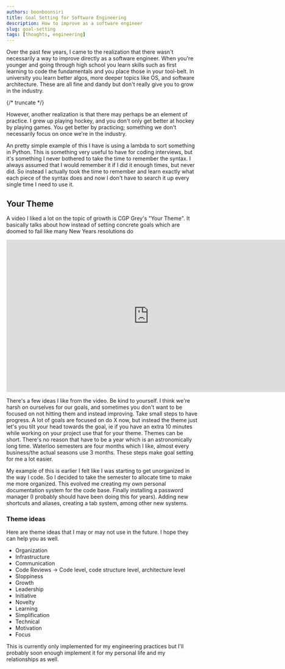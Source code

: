 ```yaml
---
authors: boonboonsiri
title: Goal Setting for Software Engineering
description: How to improve as a software engineer
slug: goal-setting
tags: [thoughts, engineering]
---
```


Over the past few years, I came to the realization that there wasn't necessarily a way to improve directly as a software engineer. When you're younger and going through high school you learn skills such as first learning to code the fundamentals and you place those in your tool-belt. In university you learn better algos, more deeper topics like OS, and software architecture. These are all fine and dandy but don't really give you to grow in the industry.

{/* truncate */}

However, another realization is that there may perhaps be an element of practice. I grew up playing hockey, and you don't only get better at hockey by playing games. You get better by practicing; something we don't necessarily focus on once we're in the industry.

An pretty simple example of this I have is using a lambda to sort something in Python. This is something very useful to have for coding interviews, but it's something I never bothered to take the time to remember the syntax. I always assumed that I would remember it if I did it enough times, but never did. So instead I actually took the time to remember and learn exactly what each piece of the syntax does and now I don't have to search it up every single time I need to use it.


## Your Theme

A video I liked a lot on the topic of growth is CGP Grey's "Your Theme". It basically talks about how instead of setting concrete goals which are doomed to fail like many New Years resolutions do

<iframe width="748" height="400" src="https://www.youtube.com/embed/NVGuFdX5guE" title="Your Theme" frameborder="0" allow="accelerometer; autoplay; clipboard-write; encrypted-media; gyroscope; picture-in-picture; web-share" allowfullscreen></iframe>

There's a few ideas I like from the video. Be kind to yourself. I think we're harsh on ourselves for our goals, and sometimes you don't want to be focused on not hitting them and instead improving. Take small steps to have progress. A lot of goals are focused on do X now, but instead the theme just let's you tilt your head towards the goal, ie if you have an extra 10 minutes while working on your project use that for your theme. Themes can be short. There's no reason that have to be a year which is an astronomically long time. Waterloo semesters are four months which I like, almost every business/the actual seasons use 3 months. These steps make goal setting for me a lot easier.

My example of this is earlier I felt like I was starting to get unorganized in the way I code. So I decided to take the semester to allocate time to make me more organized. This evolved me creating my own personal documentation system for the code base. Finally installing a password manager (I probably should have been doing this for years). Adding new shortcuts and aliases, creating a tab system, among other new systems.

### Theme ideas

Here are theme ideas that I may or may not use in the future. I hope they can help you as well.

- Organization
- Infrastructure
- Communication
- Code Reviews -> Code level, code structure level, architecture level
- Sloppiness
- Growth
- Leadership
- Initiative
- Novelty
- Learning
- Simplification
- Technical
- Motivation
- Focus



This is currently only implemented for my engineering practices but I'll probably soon enough implement it for my personal life and my relationships as well.
